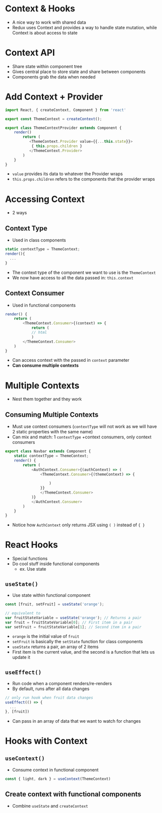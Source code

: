# Context & Hooks

- A nice way to work with shared data
- Redux uses Context and provides a way to handle state mutation, while Context is about access to state

# Context API

- Share state within component tree
- Gives central place to store state and share between components
- Components grab the data when needed

# Add Context + Provider

```js
import React, { createContext, Component } from 'react'

export const ThemeContext = createContext();

export class ThemeContextProvider extends Component {
    render() 
        return (
           <ThemeContext.Provider value={{...this.state}}>
            { this.props.children }
           </ThemeContext.Provider>
        )
    }
}

```

- `value` provides its data to whatever the Provider wraps
- `this.props.children` refers to the components that the provider wraps

# Accessing Context

- 2 ways

## Context Type

- Used in class components

```js
static contextType = ThemeContext;
render(){
  ...
}
```

- The context type of the component we want to use is the `ThemeContext`
- We now have access to all the data passed in: `this.context`

## Context Consumer

- Used in functional components

```js
render() {
    return (
        <ThemeContext.Consumer>{(context) => {
            return (
            // html
            )
        </ThemeContext.Consumer>
    )
}
```

- Can access context with the passed in `context` parameter
- **Can consume multiple contexts**

# Multiple Contexts

- Nest them together and they work

## Consuming Multiple Contexts

- Must use context consumers (`contextType` will not work as we will have 2 static properties with the same name)
- Can mix and match: 1 `contextType` +context consumers, only context consumers

```js
export class Navbar extends Component {
    static contextType = ThemeContext;
    render() {
        return (
            <AuthContext.Consumer>{(authContext) => (
                <ThemeContext.Consumer>{(themeContext) => {
                    
                    )
                }}
                </ThemeContext.Consumer>
            )}
            </AuthContext.Consumer>
        )
    }
}
```

- Notice how `AuthContext` only returns JSX using `( )` instead of `{ }`

# React Hooks

- Special functions
- Do cool stuff inside functional components
    - ex. Use state

## `useState()`

- Use state within functional component

```js
const [fruit, setFruit] = useState('orange');

// equivalent to
var fruitStateVariable = useState('orange'); // Returns a pair
var fruit = fruitStateVariable[0]; // First item in a pair
var setFruit = fruitStateVariable[1]; // Second item in a pair
```
- `orange` is the initial value of `fruit`
- `setFruit` is basically the `setState` function for class components
- `useState` returns a pair, an array of 2 items
- First item is the current value, and the second is a function that lets us update it

## `useEffect()`

- Run code when a component renders/re-renders
- By default, runs after all data changes

```js
// only run hook when fruit data changes
useEffect(() => {
  ...
}, [fruit])
```

- Can pass in an array of data that we want to watch for changes

# Hooks with Context

## `useContext()`

- Consume context in functional component

```js
const { light, dark } = useContext(ThemeContext)
```

## Create context with functional components

- Combine `useState` and `createContext`